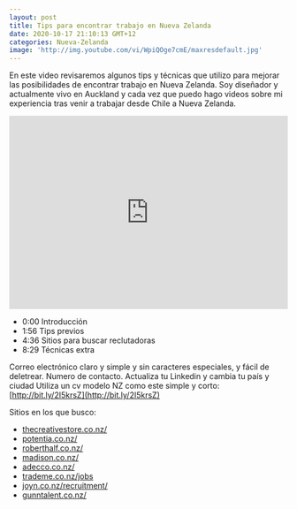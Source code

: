 ```yaml
---
layout: post
title: Tips para encontrar trabajo en Nueva Zelanda
date: 2020-10-17 21:10:13 GMT+12
categories: Nueva-Zelanda
image: 'http://img.youtube.com/vi/WpiQOge7cmE/maxresdefault.jpg'
---
```


En este video revisaremos algunos tips y técnicas que utilizo para mejorar las posibilidades de encontrar trabajo en Nueva Zelanda.
Soy diseñador y actualmente vivo en Auckland y cada vez que puedo hago videos sobre mi  experiencia tras venir a trabajar desde Chile a Nueva Zelanda.

<iframe width="100%" height="350" src="https://www.youtube.com/embed/WpiQOge7cmE" frameborder="0" allowfullscreen></iframe>

* 0:00​ Introducción
* 1:56​ Tips previos
* 4:36​ Sitios para buscar reclutadoras
* 8:29​ Técnicas extra

Correo electrónico claro y simple y sin caracteres especiales, y fácil de deletrear.
Numero de contacto.
Actualiza tu Linkedin y cambia tu país y ciudad
Utiliza un cv modelo NZ como este simple y corto: [http://bit.ly/2I5krsZ​](http://bit.ly/2I5krsZ​)

Sitios en los que busco:

* [thecreativestore.co.nz/​](https://thecreativestore.co.nz/​)
* [potentia.co.nz/​](http://potentia.co.nz/​)
* [roberthalf.co.nz/​](https://www.roberthalf.co.nz/​)
* [madison.co.nz/​](https://www.madison.co.nz/​)
* [adecco.co.nz/​](https://www.adecco.co.nz/​)
* [trademe.co.nz/jobs​](https://www.trademe.co.nz/jobs​)
* [joyn.co.nz/recruitment/​](https://joyn.co.nz/recruitment/​)
* [gunntalent.co.nz/](http://www.gunntalent.co.nz/)
